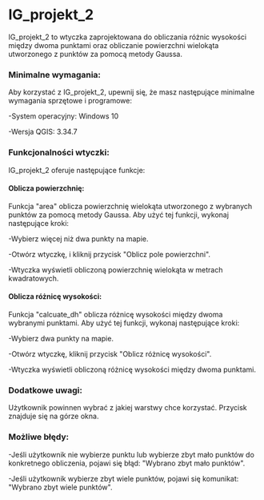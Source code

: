 # IG_projekt_2

IG_projekt_2 to wtyczka zaprojektowana do obliczania różnic wysokości między dwoma punktami oraz obliczanie powierzchni wielokąta utworzonego z punktów za pomocą metody Gaussa.

### Minimalne wymagania:

Aby korzystać z IG_projekt_2, upewnij się, że masz następujące minimalne wymagania sprzętowe i programowe:

-System operacyjny: Windows 10

-Wersja QGIS: 3.34.7

### Funkcjonalności wtyczki:

IG_projekt_2 oferuje następujące funkcje:

#### Oblicza powierzchnię:

Funkcja "area" oblicza powierzchnię wielokąta utworzonego z wybranych punktów za pomocą metody Gaussa. Aby użyć tej funkcji, wykonaj następujące kroki:

-Wybierz więcej niż dwa punkty na mapie.

-Otwórz wtyczkę, i kliknij przycisk "Oblicz pole powierzchni".

-Wtyczka wyświetli obliczoną powierzchnię wielokąta w metrach kwadratowych.

#### Oblicza różnicę wysokości:

Funkcja "calcuate_dh" oblicza różnicę wysokości między dwoma wybranymi punktami. Aby użyć tej funkcji, wykonaj następujące kroki:

-Wybierz dwa punkty na mapie.

-Otwórz wtyczkę, kliknij przycisk "Oblicz różnicę wysokości".

-Wtyczka wyświetli obliczoną różnicę wysokości między dwoma punktami.

### Dodatkowe uwagi:

Użytkownik powinnen wybrać z jakiej warstwy chce korzystać. Przycisk znajduje się na górze okna.

### Możliwe błędy:

-Jeśli użytkownik nie wybierze punktu lub wybierze zbyt mało punktów do konkretnego obliczenia, pojawi się błąd: "Wybrano zbyt mało punktów".

-Jeśli użytkownik wybierze zbyt wiele punktów, pojawi się komunikat: "Wybrano zbyt wiele punktów".
